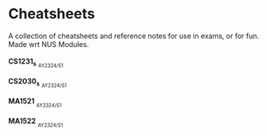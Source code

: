 # Cheatsheets
A collection of cheatsheets and reference notes for use in exams, or for fun. 
Made wrt NUS Modules.

**CS1231<sub>s<sub>** <sub><sub>AY2324/S1</sub></sub> <a href="Archives/CS1231_RefNotes_Midterms.pdf"><img  src="https://img.shields.io/badge/midterms-blue"  height="17"  /></a>  <a href="Archives/CS1231_RefNotes_Finals.pdf"><img  src="https://img.shields.io/badge/finals-red"  height="17"  /></a>

**CS2030<sub>s<sub>** <sub><sub>AY2324/S1</sub></sub> <a href="Archives/CS2030_RefNotes_Midterms.pdf"><img  src="https://img.shields.io/badge/midterms-blue"  height="17"  /></a> <a href="Archives/CS2030_RefNotes_Finals.pdf"><img  src="https://img.shields.io/badge/finals-red"  height="17"  /></a> <a href="Archives/CS2030_CodeLibrary.pdf"><img  src="https://img.shields.io/badge/PE-purple"  height="17"  /></a>

**MA1521** <sub><sub>AY2324/S1</sub></sub> <a href="Archives/MA1521_Cheatsheet_Finals.pdf"><img  src="https://img.shields.io/badge/finals-red"  height="17"  /></a>

**MA1522** <sub><sub>AY2324/S1</sub></sub> <a href="Archives/MA1522_RefNotes_Midterms.pdf"><img  src="https://img.shields.io/badge/midterms-blue"  height="17"  /></a> <a href="Archives/MA1522_RefNotes_Finals.pdf"><img  src="https://img.shields.io/badge/finals-red"  height="17"  /></a>


